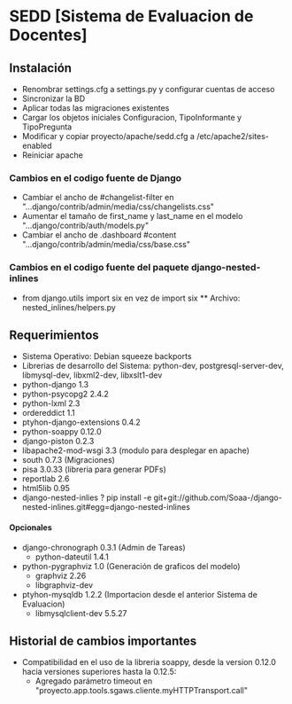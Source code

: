 SEDD [Sistema de Evaluacion de Docentes]
=========================================


Instalación
------------------------------------------------------------------

 - Renombrar settings.cfg a settings.py y configurar cuentas de acceso
 - Sincronizar la BD
 - Aplicar todas las migraciones existentes
 - Cargar los objetos iniciales Configuracion, TipoInformante y TipoPregunta
 - Modificar y copiar proyecto/apache/sedd.cfg a /etc/apache2/sites-enabled 
 - Reiniciar apache

### Cambios en el codigo fuente de Django 
 * Cambiar el ancho de #changelist-filter en "...django/contrib/admin/media/css/changelists.css"
 * Aumentar el tamaño de first_name y last_name en el modelo "...django/contrib/auth/models.py"
 * Cambiar el ancho de .dashboard #content "...django/contrib/admin/media/css/base.css"

### Cambios en el codigo fuente del paquete django-nested-inlines
 * from django.utils import six en vez de import six
 ** Archivo: nested_inlines/helpers.py

Requerimientos
-------------------------------------------------------------------
 * Sistema Operativo: Debian squeeze backports
 * Librerias de desarrollo del Sistema:
   python-dev, postgresql-server-dev, libmysql-dev, libxml2-dev, libxslt1-dev 
 * python-django 1.3
 * python-psycopg2 2.4.2
 * python-lxml 2.3
 * ordereddict 1.1
 * ptyhon-django-extensions 0.4.2
 * python-soappy 0.12.0
 * django-piston 0.2.3
 * libapache2-mod-wsgi 3.3	(modulo para desplegar en apache)
 * south 0.7.3          	(Migraciones)
 * pisa 3.0.33				(libreria para generar PDFs)
 * reportlab 2.6
 * html5lib 0.95
 * django-nested-inlies ?	pip install -e git+git://github.com/Soaa-/django-nested-inlines.git#egg=django-nested-inlines
#### Opcionales 

 * django-chronograph 0.3.1 (Admin de Tareas)
   - python-dateutil 1.4.1    
 * python-pygraphviz 1.0    (Generación de graficos del modelo)
   - graphviz 2.26   	    
   - libgraphviz-dev
 * ptyhon-mysqldb 1.2.2	    (Importacion desde el anterior Sistema de Evaluacion)
   - libmysqlclient-dev 5.5.27
   

Historial de cambios importantes
-------------------------------------------------------------------

 * Compatibilidad en el uso de la libreria soappy, desde la version 0.12.0 hacia versiones superiores hasta la 0.12.5:
   - Agregado parámetro timeout en "proyecto.app.tools.sgaws.cliente.myHTTPTransport.call"
